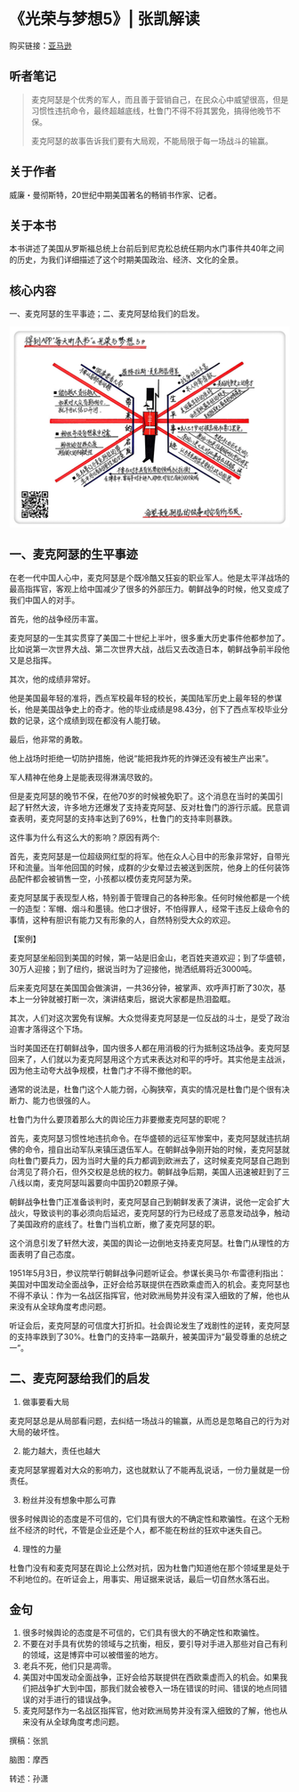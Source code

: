 《光荣与梦想5》| 张凯解读
========================

购买链接：[亚马逊](https://www.amazon.cn/光荣与梦想-威廉·曼彻斯特/dp/B00T2DK826/ref=sr_1_1?ie=UTF8&qid=1511095554&sr=8-1&keywords=光荣与梦想&dpID=51oD2AjgCFL&preST=_SX258_BO1,204,203,200_QL70_&dpSrc=srch)

听者笔记
------------------------

> 麦克阿瑟是个优秀的军人，而且善于营销自己，在民众心中威望很高，但是习惯性违抗命令，最终超越底线，杜鲁门不得不将其罢免，搞得他晚节不保。
>
> 麦克阿瑟的故事告诉我们要有大局观，不能局限于每一场战斗的输赢。

关于作者
------------------------

威廉・曼彻斯特，20世纪中期美国著名的畅销书作家、记者。

关于本书
------------------------

本书讲述了美国从罗斯福总统上台前后到尼克松总统任期内水门事件共40年之间的历史，为我们详细描述了这个时期美国政治、经济、文化的全景。

核心内容
------------------------

一、麦克阿瑟的生平事迹；二、麦克阿瑟给我们的启发。
 
![](the-glory-and-the-dream-05/001.JPG)

一、麦克阿瑟的生平事迹
------------------------

在老一代中国人心中，麦克阿瑟是个既冷酷又狂妄的职业军人。他是太平洋战场的最高指挥官，客观上给中国减少了很多的外部压力。朝鲜战争的时候，他又变成了我们中国人的对手。

首先，他的战争经历丰富。

麦克阿瑟的一生其实贯穿了美国二十世纪上半叶，很多重大历史事件他都参加了。比如说第一次世界大战、第二次世界大战，战后又去改造日本，朝鲜战争前半段他又是总指挥。

其次，他的成绩非常好。

他是美国最年轻的准将，西点军校最年轻的校长，美国陆军历史上最年轻的参谋长，他是美国战争史上的奇才。他的毕业成绩是98.43分，创下了西点军校毕业分数的记录，这个成绩到现在都没有人能打破。

最后，他非常的勇敢。

他上战场时拒绝一切防护措施，他说“能把我炸死的炸弹还没有被生产出来”。

军人精神在他身上是能表现得淋漓尽致的。

但是麦克阿瑟的晚节不保，在他70岁的时候被免职了。这个消息在当时的美国引起了轩然大波，许多地方还爆发了支持麦克阿瑟、反对杜鲁门的游行示威。民意调查表明，麦克阿瑟的支持率达到了69%，杜鲁门的支持率则暴跌。

这件事为什么有这么大的影响？原因有两个:

首先，麦克阿瑟是一位超级网红型的将军。他在众人心目中的形象非常好，自带光环和流量。当年他回国的时候，成群的少女晕过去被送到医院，他身上的任何装饰品配件都会被销售一空，小孩都以模仿麦克阿瑟为荣。

麦克阿瑟属于表现型人格，特别善于管理自己的各种形象。任何时候他都是一个统一的造型：军帽、烟斗和墨镜。他口才很好，不怕得罪人，经常干违反上级命令的事情，这种有胆识有能力又有形象的人，自然特别受大众的欢迎。

【案例】

麦克阿瑟坐船回到美国的时候，第一站是旧金山，老百姓夹道欢迎；到了华盛顿，30万人迎接；到了纽约，据说当时为了迎接他，抛洒纸屑将近3000吨。

后来麦克阿瑟在美国国会做演讲，一共36分钟，被掌声、欢呼声打断了30次，基本上一分钟就被打断一次，演讲结束后，据说大家都是热泪盈眶。

其次，人们对这次罢免有误解。大众觉得麦克阿瑟是一位反战的斗士，是受了政治迫害才落得这个下场。

当时美国还在打朝鲜战争，国内很多人都在用消极的行为抵制这场战争。麦克阿瑟回来了，人们就以为麦克阿瑟用这个方式来表达对和平的呼吁。其实他是主战派，因为他主动夸大战争规模，杜鲁门才不得不撤他的职。

通常的说法是，杜鲁门这个人能力弱，心胸狭窄，真实的情况是杜鲁门是个很有决断力、能力也很强的人。

杜鲁门为什么要顶着那么大的舆论压力非要撤麦克阿瑟的职呢？

首先，麦克阿瑟习惯性地违抗命令。在华盛顿的远征军惨案中，麦克阿瑟就违抗胡佛的命令，擅自出动军队来镇压退伍军人。在朝鲜战争刚开始的时候，麦克阿瑟就向杜鲁门要兵力，因为当时大量的兵力都调到欧洲去了，这时候麦克阿瑟自己跑到台湾见了蒋介石，但外交权是总统的权力。朝鲜战争后期，美国人迅速被赶到了三八线以南，麦克阿瑟叫嚣要向中国扔20颗原子弹。

朝鲜战争杜鲁门正准备谈判时，麦克阿瑟自己到朝鲜发表了演讲，说他一定会扩大战火，导致谈判的事必须向后延迟，麦克阿瑟的行为已经成了恶意发动战争，触动了美国政府的底线了。杜鲁门当机立断，撤了麦克阿瑟的职。

这个消息引发了轩然大波，美国的舆论一边倒地支持麦克阿瑟。杜鲁门从理性的方面表明了自己态度。

1951年5月3日，参议院举行朝鲜战争问题听证会。参谋长奥马尔·布雷德利指出：美国对中国发动全面战争，正好会给苏联提供在西欧乘虚而入的机会。麦克阿瑟也不得不承认：作为一名战区指挥官，他对欧洲局势并没有深入细致的了解，他也从来没有从全球角度考虑问题。

听证会后，麦克阿瑟的可信度大打折扣。社会舆论发生了戏剧性的逆转，麦克阿瑟的支持率跌到了30%。杜鲁门的支持率一路飙升，被美国评为“最受尊重的总统之一”。

二、麦克阿瑟给我们的启发
------------------------

1. 做事要看大局

麦克阿瑟总是从局部看问题，去纠结一场战斗的输赢，从而总是忽略自己的行为对大局的破坏性。

2. 能力越大，责任也越大

麦克阿瑟掌握着对大众的影响力，这也就默认了不能再乱说话，一份力量就是一份责任。

3. 粉丝并没有想象中那么可靠

很多时候舆论的态度是不可信的，它们具有很大的不确定性和欺骗性。在这个无粉丝不经济的时代，不管是企业还是个人，都不能在粉丝的狂欢中迷失自己。

4. 理性的力量

杜鲁门没有和麦克阿瑟在舆论上公然对抗，因为杜鲁门知道他在那个领域里是处于不利地位的。在听证会上，用事实、用证据来说话，最后一切自然水落石出。

金句
------------------------

1. 很多时候舆论的态度是不可信的，它们具有很大的不确定性和欺骗性。
2. 不要在对手具有优势的领域与之抗衡，相反，要引导对手进入那些对自己有利的领域，这是博弈中可以被借鉴的地方。
3. 老兵不死，他们只是凋零。
4. 美国对中国发动全面战争，正好会给苏联提供在西欧乘虚而入的机会。如果我们把战争扩大到中国，那我们就会被卷入一场在错误的时间、错误的地点同错误的对手进行的错误战争。
5. 麦克阿瑟作为一名战区指挥官，他对欧洲局势并没有深入细致的了解，他也从来没有从全球角度考虑问题。

撰稿：张凯

脑图：摩西

转述：孙潇 